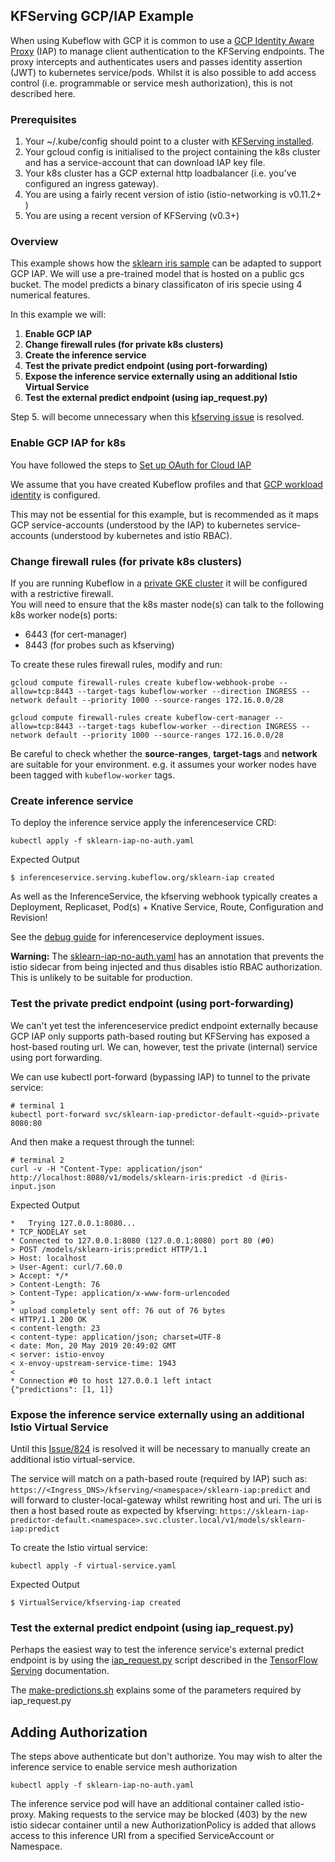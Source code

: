 ## KFServing GCP/IAP Example 
When using Kubeflow with GCP it is common to use a [GCP Identity Aware Proxy](https://cloud.google.com/iap) (IAP) to manage client authentication to the KFServing endpoints.  The proxy intercepts and authenticates users and passes identity assertion (JWT) to kubernetes service/pods.  Whilst it is also possible to add access control (i.e. programmable or service mesh authorization), this is not described here.

### Prerequisites
1. Your ~/.kube/config should point to a cluster with [KFServing installed](https://github.com/kubeflow/kfserving/blob/master/docs/DEVELOPER_GUIDE.md#deploy-kfserving).
2. Your gcloud config is initialised to the project containing the k8s cluster and has a service-account that can download IAP key file.
2. Your k8s cluster has a GCP external http loadbalancer (i.e. you've configured an ingress gateway).
3. You are using a fairly recent version of istio (istio-networking is v0.11.2+ )
4. You are using a recent version of KFServing (v0.3+)

### Overview
This example shows how the [sklearn iris sample](https://github.com/kubeflow/kfserving/tree/master/docs/samples/sklearn) can be adapted to support GCP IAP.  We will use a pre-trained model that is hosted on a public gcs bucket.  The model predicts a binary classificaton of iris specie using 4 numerical features.

In this example we will:
 1. **Enable GCP IAP**
 1. **Change firewall rules (for private k8s clusters)**
 1. **Create the inference service**
 1. **Test the private predict endpoint (using port-forwarding)**
 1. **Expose the inference service externally using an additional Istio Virtual Service**
 1. **Test the external predict endpoint (using iap_request.py)**

Step 5. will become unnecessary when this [kfserving issue](https://github.com/kubeflow/kfserving/issues/824) is resolved.

### Enable GCP IAP for k8s
You have followed the steps to [Set up OAuth for Cloud IAP](https://www.kubeflow.org/docs/gke/deploy/oauth-setup/)

We assume that you have created Kubeflow profiles and that [GCP workload identity](https://www.kubeflow.org/docs/gke/authentication/) is configured.

This may not be essential for this example, but is recommended as it maps GCP service-accounts (understood by the IAP) to kubernetes service-accounts (understood by kubernetes and istio RBAC).

### Change firewall rules (for private k8s clusters) 
If you are running Kubeflow in a [private GKE cluster](https://cloud.google.com/kubernetes-engine/docs/how-to/private-clusters) it will be configured with a restrictive firewall.  
You will need to ensure that the k8s master node(s) can talk to the following k8s worker node(s) ports: 
 - 6443 (for cert-manager) 
 - 8443 (for probes such as kfserving)

To create these rules firewall rules, modify and run:

```
gcloud compute firewall-rules create kubeflow-webhook-probe --allow=tcp:8443 --target-tags kubeflow-worker --direction INGRESS --network default --priority 1000 --source-ranges 172.16.0.0/28

gcloud compute firewall-rules create kubeflow-cert-manager --allow=tcp:8443 --target-tags kubeflow-worker --direction INGRESS --network default --priority 1000 --source-ranges 172.16.0.0/28

```
Be careful to check whether the **source-ranges**, **target-tags** and **network** are suitable for your environment.  e.g. it assumes your worker nodes have been tagged with `kubeflow-worker` tags.


### Create inference service

To deploy the inference service apply the inferenceservice CRD:
```
kubectl apply -f sklearn-iap-no-auth.yaml
```

Expected Output
```
$ inferenceservice.serving.kubeflow.org/sklearn-iap created
```

As well as the InferenceService, the kfserving webhook typically creates a Deployment, Replicaset, Pod(s) + Knative Service, Route, Configuration and Revision!

See the [debug guide](https://github.com/kubeflow/kfserving/blob/master/docs/KFSERVING_DEBUG_GUIDE.md) for inferenceservice deployment issues.

**Warning:** The [sklearn-iap-no-auth.yaml](./sklearn-iap-no-auth.yaml) has an annotation that prevents the istio sidecar from being injected and thus disables istio RBAC authorization.  This is unlikely to be suitable for production.

### Test the private predict endpoint (using port-forwarding)
We can't yet test the inferenceservice predict endpoint externally because GCP IAP only supports path-based routing but KFServing has exposed a host-based routing url.  We can, however, test the private (internal) service using port forwarding.

We can use kubectl port-forward (bypassing IAP) to tunnel to the private service:
```
# terminal 1
kubectl port-forward svc/sklearn-iap-predictor-default-<guid>-private 8080:80
```
And then make a request through the tunnel:
```
# terminal 2
curl -v -H "Content-Type: application/json" http://localhost:8080/v1/models/sklearn-iris:predict -d @iris-input.json
```

Expected Output

```
*   Trying 127.0.0.1:8080...
* TCP_NODELAY set
* Connected to 127.0.0.1:8080 (127.0.0.1:8080) port 80 (#0)
> POST /models/sklearn-iris:predict HTTP/1.1
> Host: localhost
> User-Agent: curl/7.60.0
> Accept: */*
> Content-Length: 76
> Content-Type: application/x-www-form-urlencoded
>
* upload completely sent off: 76 out of 76 bytes
< HTTP/1.1 200 OK
< content-length: 23
< content-type: application/json; charset=UTF-8
< date: Mon, 20 May 2019 20:49:02 GMT
< server: istio-envoy
< x-envoy-upstream-service-time: 1943
<
* Connection #0 to host 127.0.0.1 left intact
{"predictions": [1, 1]}
```


### Expose the inference service externally using an additional Istio Virtual Service

Until this [Issue/824](https://github.com/kubeflow/kfserving/issues/824) is resolved it will be necessary to manually create an additional istio virtual-service.

The service will match on a path-based route (required by IAP) such as:
```https://<Ingress_DNS>/kfserving/<namespace>/sklearn-iap:predict```
and will forward to cluster-local-gateway whilst rewriting host and uri.  The uri is then a host based route as expected by kfserving:
```https://sklearn-iap-predictor-default.<namespace>.svc.cluster.local/v1/models/sklearn-iap:predict```

To create the Istio virtual service:
```
kubectl apply -f virtual-service.yaml
```

Expected Output
```
$ VirtualService/kfserving-iap created
```

### Test the external predict endpoint (using iap_request.py)

Perhaps the easiest way to test the inference service's external predict endpoint is by using the [iap_request.py](https://github.com/kubeflow/kubeflow/blob/master/docs/gke/iap_request.py) script described in the [TensorFlow Serving](https://www.kubeflow.org/docs/components/serving/tfserving_new/) documentation.  

The [make-predictions.sh](./make-predictions.sh) explains some of the parameters required by iap_request.py


## Adding Authorization
The steps above authenticate but don't authorize.  You may wish to alter the inference service to enable service mesh authorization
```
kubectl apply -f sklearn-iap-no-auth.yaml
```
The inference service pod will have an additional container called istio-proxy.  Making requests to the service may be blocked (403) by the new istio sidecar container until a new AuthorizationPolicy is added that allows access to this inference URI from a specified ServiceAccount or Namespace.